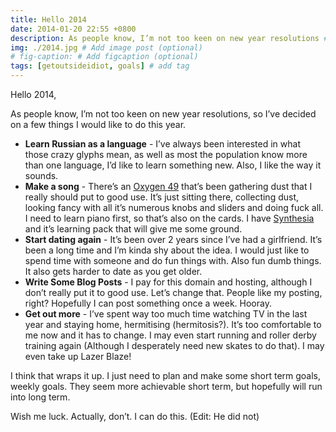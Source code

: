 ```yaml
---
title: Hello 2014
date: 2014-01-20 22:55 +0800
description: As people know, I’m not too keen on new year resolutions # Add post description (optional)
img: ./2014.jpg # Add image post (optional)
# fig-caption: # Add figcaption (optional)
tags: [getoutsideidiot, goals] # add tag
---
```


Hello 2014,

As people know, I’m not too keen on new year resolutions, so I’ve
decided on a few things I would like to do this year.

-   **Learn Russian as a language** - I’ve always been interested in
    what those crazy glyphs mean, as well as most the population know
    more than one language, I’d like to learn something new. Also, I
    like the way it sounds.
-   **Make a song** - There’s an [Oxygen 49][] that’s been gathering
    dust that I really should put to good use. It’s just sitting there,
    collecting dust, looking fancy with all it’s numerous knobs and
    sliders and doing fuck all. I need to learn piano first, so that’s
    also on the cards. I have [Synthesia][] and it’s learning pack that
    will give me some ground.
-   **Start dating again** - It’s been over 2 years since I’ve had a
    girlfriend. It’s been a long time and I’m kinda shy about the idea.
    I would just like to spend time with someone and do fun things with.
    Also fun dumb things. It also gets harder to date as you get older.
-   **Write Some Blog Posts** - I pay for this domain and hosting,
    although I don’t really put it to good use. Let’s change that.
    People like my posting, right? Hopefully I can post something once a
    week. Hooray.
-   **Get out more** - I’ve spent way too much time watching TV in the
    last year and staying home, hermitising (hermitosis?). It’s too
    comfortable to me now and it has to change. I may even start running
    and roller derby training again (Although I desperately need new
    skates to do that). I may even take up Lazer Blaze!

I think that wraps it up. I just need to plan and make some short term
goals, weekly goals. They seem more achievable short term, but hopefully
will run into long term.

Wish me luck. Actually, don’t. I can do this. (Edit: He did not)

  [Oxygen 49]: http://www.m-audio.com/products/en_us/Oxygen49.html
  [Synthesia]: http://www.synthesiagame.com/
